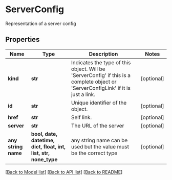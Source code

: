 # ServerConfig

Representation of a server config

## Properties
Name | Type | Description | Notes
------------ | ------------- | ------------- | -------------
**kind** | **str** | Indicates the type of this object. Will be &#39;ServerConfig&#39; if this is a complete object or &#39;ServerConfigLink&#39; if it is just a link. | [optional]
**id** | **str** | Unique identifier of the object. | [optional]
**href** | **str** | Self link. | [optional]
**server** | **str** | The URL of the server | [optional]
**any string name** | **bool, date, datetime, dict, float, int, list, str, none_type** | any string name can be used but the value must be the correct type | [optional]

[[Back to Model list]](../README.md#documentation-for-models) [[Back to API list]](../README.md#documentation-for-api-endpoints) [[Back to README]](../README.md)
